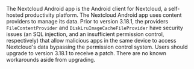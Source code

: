 The Nextcloud Android app is the Android client for Nextcloud, a self-hosted productivity platform. The Nextcloud Android app uses content providers to manage its data. Prior to version 3.18.1, the providers `FileContentProvider` and `DiskLruImageCacheFileProvider` have security issues (an SQL injection, and an insufficient permission control, respectively) that allow malicious apps in the same device to access Nextcloud's data bypassing the permission control system. Users should upgrade to version 3.18.1 to receive a patch. There are no known workarounds aside from upgrading.